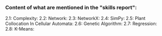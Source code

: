 ### Content of what are mentioned in the "skills report":
2.1: Complexity: 
2.2: Network:
2.3: NetworkX:
2.4: SimPy:
2.5: Plant Collocation In Cellular Automata: 
2.6: Genetic Algorithm:
2.7: Regression:
2.8: K-Means: 
